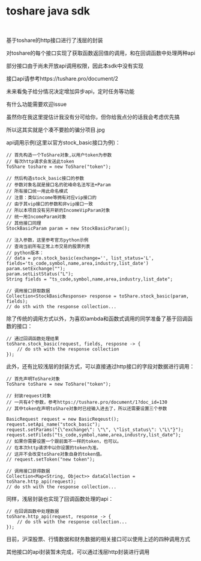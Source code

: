 <h1>toshare java sdk</h1>
<br />
<p>基于toshare的http接口进行了浅层的封装</p>
<p>对toshare的每个接口实现了获取函数返回值的调用，和在回调函数中处理两种api</p>
<p>部分接口由于尚未开放api调用权限，因此本sdk中没有实现</p>
<p>接口api请参考https://tushare.pro/document/2</p>
<p>未来看兔子给分情况决定增加异步api，定时任务等功能</p>
<p>有什么功能需要欢迎issue</p>
<p>虽然你在我这里提估计我没有分可给你，但你给我点分的话我会考虑优先搞</p>
<p>所以这其实就是个凑不要脸的骗分项目.jpg</p>

<p>api调用示例(这里以官方stock_basic接口为例)：</p>

	// 首先构造一个ToShare对象,以用户token为参数
	// 每次http请求会发送此token
	ToShare toshare = new ToShare("token");
	
	// 然后构造stock_basic接口的参数
	// 参数对象名就是接口名的驼峰命名法写法+Param
	// 所有接口统一用此命名模式
	// 注意：类似income等拥有对应vip接口的
	// 由于其vip接口的参数和非vip接口一致
	// 所以本项目没有另开新的IncomeVipParam对象
	// 统一用IncomeParam对象
	// 其他接口同理
	StockBasicParam param = new StockBasicParam();
	
	// 注入参数，这里参考官方python示例
	// 查询当前所有正常上市交易的股票列表
	// python版本：
	// data = pro.stock_basic(exchange='', list_status='L', fields='ts_code,symbol,name,area,industry,list_date')
	param.setExchange("");
	param.setListStatus("L");
	String fields = "ts_code,symbol,name,area,industry,list_date";
	
	// 调用接口获取数据
	Collection<StockBasicResponse> response = toShare.stock_basic(param, fields);
	// do sth with the response collection...

<p>除了传统的调用方式以外，为喜欢lambda和函数式调用的同学准备了基于回调函数的接口：</p>
	
	// 通过回调函数处理结果
	toShare.stock_basic(request, fields, resposne -> {
		// do sth with the response collection
	});

<p>此外，还有比较浅层的封装方式，可以直接通过http接口的字段对数据进行调用：</p>

	// 首先声明ToShare对象
	ToShare toShare = new ToShare("token");
	
	// 封装request对象
	// 一共有4个参数，参考https://tushare.pro/document/1?doc_id=130
	// 其中token在声明toShare对象时已经输入进去了，所以还需要设置三个参数
	
	BasicRequest request = new BasicReqeust();
	request.setApi_name("stock_basic");
	request.setParams("{\"exchange\": \"\", \"list_status\": \"L\"}");
	request.setFileds("ts_code,symbol,name,area,industry,list_date");
	// 如果你需要设置一个跟前面不一样的token，也可以。
	// 在本次http请求中以你设置的token为准。
	// 这并不会改变toShare对象自身的token值。
	// request.setToken("new token");
	
	// 调用接口获得数据
	Collection<Map<String, Object>> dataCollection = toShare.http_api(request);
	// do sth with the response collection...
	
<p>同样，浅层封装也实现了回调函数处理的api：</p>
			
	// 在回调函数中处理数据
	toShare.http_api(request, response -> {
		// do sth with the response collection...
	});

<P>目前，沪深股票、行情数据和财务数据的相关接口可以使用上述的四种调用方式</P>
<p>其他接口的api封装暂未完成，可以通过浅层http封装进行调用</p>
	
